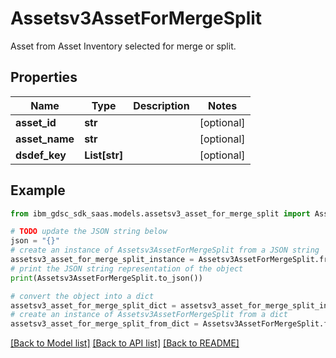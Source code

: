 # Assetsv3AssetForMergeSplit

Asset from Asset Inventory selected for merge or split.

## Properties

Name | Type | Description | Notes
------------ | ------------- | ------------- | -------------
**asset_id** | **str** |  | [optional] 
**asset_name** | **str** |  | [optional] 
**dsdef_key** | **List[str]** |  | [optional] 

## Example

```python
from ibm_gdsc_sdk_saas.models.assetsv3_asset_for_merge_split import Assetsv3AssetForMergeSplit

# TODO update the JSON string below
json = "{}"
# create an instance of Assetsv3AssetForMergeSplit from a JSON string
assetsv3_asset_for_merge_split_instance = Assetsv3AssetForMergeSplit.from_json(json)
# print the JSON string representation of the object
print(Assetsv3AssetForMergeSplit.to_json())

# convert the object into a dict
assetsv3_asset_for_merge_split_dict = assetsv3_asset_for_merge_split_instance.to_dict()
# create an instance of Assetsv3AssetForMergeSplit from a dict
assetsv3_asset_for_merge_split_from_dict = Assetsv3AssetForMergeSplit.from_dict(assetsv3_asset_for_merge_split_dict)
```
[[Back to Model list]](../README.md#documentation-for-models) [[Back to API list]](../README.md#documentation-for-api-endpoints) [[Back to README]](../README.md)


